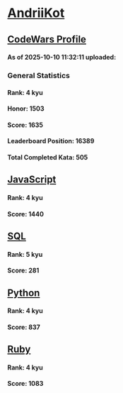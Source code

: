 # [AndriiKot](https://www.codewars.com/users/AndriiKot)

## [CodeWars Profile](https://www.codewars.com/users/AndriiKot)

#### As of 2025-10-10 11:32:11 uploaded:

### General Statistics

#### Rank: 4 kyu

#### Honor: 1503

#### Score: 1635

#### Leaderboard Position: 16389

#### Total Completed Kata: 505



## [JavaScript](https://github.com/AndriiKot/JavaScript__CodeWars)

#### Rank: 4 kyu

#### Score: 1440


## [SQL](https://github.com/AndriiKot/SQL__CodeWars)

#### Rank: 5 kyu

#### Score: 281


## [Python](https://github.com/AndriiKot/Python__CodeWars)

#### Rank: 4 kyu

#### Score: 837


## [Ruby](https://github.com/AndriiKot/Ruby__CodeWars)

#### Rank: 4 kyu

#### Score: 1083

